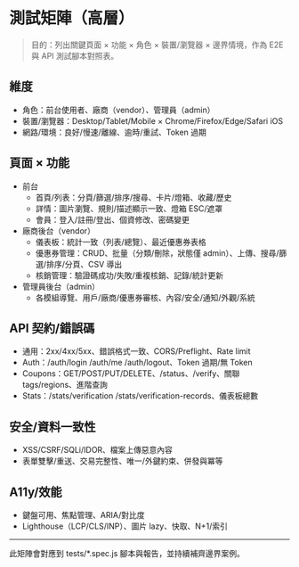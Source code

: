 # 測試矩陣（高層）

> 目的：列出關鍵頁面 × 功能 × 角色 × 裝置/瀏覽器 × 邊界情境，作為 E2E 與 API 測試腳本對照表。

## 維度

-   角色：前台使用者、廠商（vendor）、管理員（admin）
-   裝置/瀏覽器：Desktop/Tablet/Mobile × Chrome/Firefox/Edge/Safari iOS
-   網路/環境：良好/慢速/離線、逾時/重試、Token 過期

## 頁面 × 功能

-   前台
    -   首頁/列表：分頁/篩選/排序/搜尋、卡片/燈箱、收藏/歷史
    -   詳情：圖片瀏覽、規則/描述顯示一致、燈箱 ESC/遮罩
    -   會員：登入/註冊/登出、個資修改、密碼變更
-   廠商後台（vendor）
    -   儀表板：統計一致（列表/總覽）、最近優惠券表格
    -   優惠券管理：CRUD、批量（分類/刪除，狀態僅 admin）、上傳、搜尋/篩選/排序/分頁、CSV 導出
    -   核銷管理：驗證碼成功/失敗/重複核銷、記錄/統計更新
-   管理員後台（admin）
    -   各模組導覽、用戶/廠商/優惠券審核、內容/安全/通知/外觀/系統

## API 契約/錯誤碼

-   通用：2xx/4xx/5xx、錯誤格式一致、CORS/Preflight、Rate limit
-   Auth：/auth/login /auth/me /auth/logout、Token 過期/無 Token
-   Coupons：GET/POST/PUT/DELETE、/status、/verify、關聯 tags/regions、進階查詢
-   Stats：/stats/verification /stats/verification-records、儀表板總數

## 安全/資料一致性

-   XSS/CSRF/SQLi/IDOR、檔案上傳惡意內容
-   表單雙擊/重送、交易完整性、唯一/外鍵約束、併發與冪等

## A11y/效能

-   鍵盤可用、焦點管理、ARIA/對比度
-   Lighthouse（LCP/CLS/INP）、圖片 lazy、快取、N+1/索引

---

此矩陣會對應到 tests/\*.spec.js 腳本與報告，並持續補齊邊界案例。
